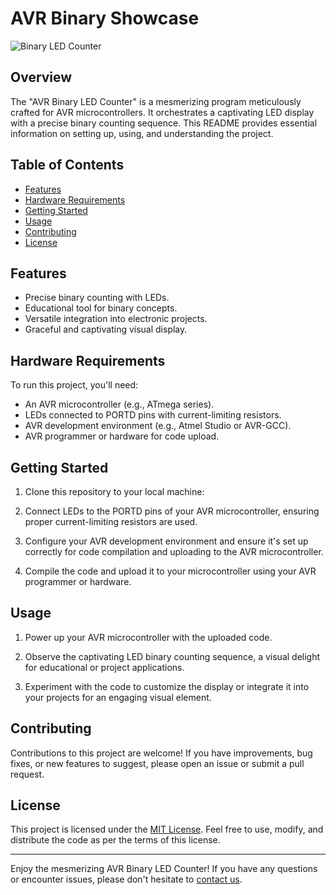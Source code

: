 # AVR Binary Showcase

![Binary LED Counter](link-to-image-or-gif.gif)

## Overview

The "AVR Binary LED Counter" is a mesmerizing program meticulously crafted for AVR microcontrollers. It orchestrates a captivating LED display with a precise binary counting sequence. This README provides essential information on setting up, using, and understanding the project.

## Table of Contents

- [Features](#features)
- [Hardware Requirements](#hardware-requirements)
- [Getting Started](#getting-started)
- [Usage](#usage)
- [Contributing](#contributing)
- [License](#license)

## Features

- Precise binary counting with LEDs.
- Educational tool for binary concepts.
- Versatile integration into electronic projects.
- Graceful and captivating visual display.

## Hardware Requirements

To run this project, you'll need:

- An AVR microcontroller (e.g., ATmega series).
- LEDs connected to PORTD pins with current-limiting resistors.
- AVR development environment (e.g., Atmel Studio or AVR-GCC).
- AVR programmer or hardware for code upload.

## Getting Started

1. Clone this repository to your local machine:


2. Connect LEDs to the PORTD pins of your AVR microcontroller, ensuring proper current-limiting resistors are used.

3. Configure your AVR development environment and ensure it's set up correctly for code compilation and uploading to the AVR microcontroller.

4. Compile the code and upload it to your microcontroller using your AVR programmer or hardware.

## Usage

1. Power up your AVR microcontroller with the uploaded code.

2. Observe the captivating LED binary counting sequence, a visual delight for educational or project applications.

3. Experiment with the code to customize the display or integrate it into your projects for an engaging visual element.

## Contributing

Contributions to this project are welcome! If you have improvements, bug fixes, or new features to suggest, please open an issue or submit a pull request.

## License

This project is licensed under the [MIT License](LICENSE). Feel free to use, modify, and distribute the code as per the terms of this license.

---

Enjoy the mesmerizing AVR Binary LED Counter! If you have any questions or encounter issues, please don't hesitate to [contact us](mailto:kartikmudgal36@gmaail.com).
